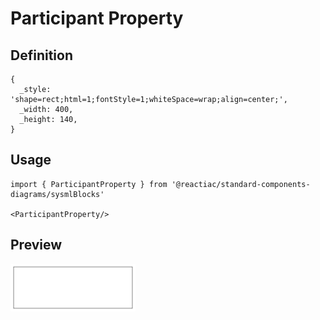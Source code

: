 # Participant Property

## Definition

```
{
  _style: 'shape=rect;html=1;fontStyle=1;whiteSpace=wrap;align=center;',
  _width: 400,
  _height: 140,
}
```

## Usage

```
import { ParticipantProperty } from '@reactiac/standard-components-diagrams/sysmlBlocks'

<ParticipantProperty/>
```

## Preview

<img src="./participant-property.png" width="200"/>
